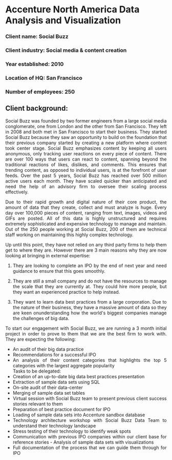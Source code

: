 # Accenture North America Data Analysis and Visualization 
### Client name: Social Buzz  
### Client industry: Social media & content creation  
### Year established: 2010  
### Location of HQ: San Francisco  
### Number of employees: 250  
## Client background:  
<div style="text-align: justify">
  Social Buzz was founded by two former engineers from a large social media conglomerate, one
  from London and the other from San Francisco. They left in 2008 and both met in San
  Francisco to start their business. They started Social Buzz because they saw an opportunity to
  build on the foundation that their previous company started by creating a new platform where
  content took center stage. Social Buzz emphasizes content by keeping all users anonymous,
  only tracking user reactions on every piece of content. There are over 100 ways that users can
  react to content, spanning beyond the traditional reactions of likes, dislikes, and comments.
  This ensures that trending content, as opposed to individual users, is at the forefront of user feeds.
  Over the past 5 years, Social Buzz has reached over 500 million active users each month.
  They have scaled quicker than anticipated and need the help of an advisory firm to oversee
  their scaling process effectively. 
  
  Due to their rapid growth and digital nature of their core product, the amount of data that they
  create, collect and must analyze is huge. Every day over 100,000 pieces of content, ranging
  from text, images, videos and GIFs are posted. All of this data is highly unstructured and
  requires extremely sophisticated and expensive technology to manage and maintain. Out of the
  250 people working at Social Buzz, 200 of them are technical staff working on maintaining this
  highly complex technology.  
  
  Up until this point, they have not relied on any third party firms to help them get to where
  they are. However there are 3 main reasons why they are now looking at bringing in external
  expertise:    
  
  1) They are looking to complete an IPO by the end of next year and need guidance to
  ensure that this goes smoothly.

  3) They are still a small company and do not have the resources to manage the scale that
  they are currently at. They could hire more people, but they want an experienced
  practice to help instead.

  5) They want to learn data best practices from a large corporation. Due to the nature of
  their business, they have a massive amount of data so they are keen onunderstanding how the world's biggest companies manage the challenges of big
  data.

  To start our engagement with Social Buzz, we are running a 3 month initial project in order
  to prove to them that we are the best firm to work with. They are expecting the following: 
  
  - An audit of their big data practice  
  - Recommendations for a successful IPO  
  - An analysis of their content categories that highlights the top 5 categories with the
  largest aggregate popularity  
  Tasks to be delegated:  
  - Creation of an up-to-date big data best practices presentation  
  - Extraction of sample data sets using SQL  
  - On-site audit of their data-center  
  - Merging of sample data set tables  
  -  Virtual session with Social Buzz team to present previous client success stories relevant
  to them  
  - Preparation of best practice document for IPO  
  - Loading of sample data sets into Accenture sandbox database  
  - Technology architecture workshop with Social Buzz Data Team to understand their
  technology landscape  
  - Stress testing of their technology to identify weak spots  
  - Communication with previous IPO companies within our client base for reference stories -
  Analysis of sample data sets with visualizations  
  - Full documentation of the process that we can guide them through for IPO  
</div>
